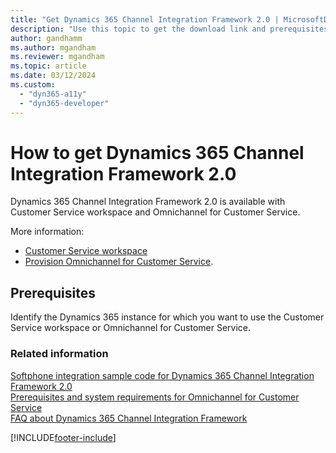 ```yaml
---
title: "Get Dynamics 365 Channel Integration Framework 2.0 | MicrosoftDocs"
description: "Use this topic to get the download link and prerequisites for Dynamics 365 Channel Integration Framework 2.0."
author: gandhamm
ms.author: mgandham
ms.reviewer: mgandham
ms.topic: article
ms.date: 03/12/2024
ms.custom: 
  - "dyn365-a11y"
  - "dyn365-developer"
---
```


# How to get Dynamics 365 Channel Integration Framework 2.0

Dynamics 365 Channel Integration Framework 2.0 is available with Customer Service workspace and Omnichannel for Customer Service.

More information:

- [Customer Service workspace](../../../customer-service/implement/csw-overview.md)
- [Provision Omnichannel for Customer Service](/dynamics365/contact-center/implement/provision-channels).

## Prerequisites

Identify the Dynamics 365 instance for which you want to use the Customer Service workspace or Omnichannel for Customer Service.

### Related information

[Softphone integration sample code for Dynamics 365 Channel Integration Framework 2.0](sample-softphone-integration-v2.md)  
[Prerequisites and system requirements for Omnichannel for Customer Service](../../../customer-service/implement/system-requirements-omnichannel.md)  
[FAQ about Dynamics 365 Channel Integration Framework](../../faq-channel-integration-framework.md)  


[!INCLUDE[footer-include](../../../includes/footer-banner.md)]
